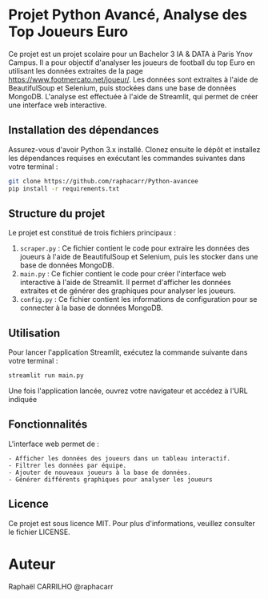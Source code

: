 # Projet Python Avancé, Analyse des Top Joueurs Euro

Ce projet est un projet scolaire pour un Bachelor 3 IA & DATA à Paris Ynov Campus. Il a pour objectif d'analyser les joueurs de football du top Euro en utilisant les données extraites de la page https://www.footmercato.net/joueur/. Les données sont extraites à l'aide de BeautifulSoup et Selenium, puis stockées dans une base de données MongoDB. L'analyse est effectuée à l'aide de Streamlit, qui permet de créer une interface web interactive.

## Installation des dépendances

Assurez-vous d'avoir Python 3.x installé. Clonez ensuite le dépôt et installez les dépendances requises en exécutant les commandes suivantes dans votre terminal :

```bash
git clone https://github.com/raphacarr/Python-avancee
pip install -r requirements.txt 
```

## Structure du projet

Le projet est constitué de trois fichiers principaux :

1. `scraper.py` : Ce fichier contient le code pour extraire les données des joueurs à l'aide de BeautifulSoup et Selenium, puis les stocker dans une base de données MongoDB.
2. `main.py` : Ce fichier contient le code pour créer l'interface web interactive à l'aide de Streamlit. Il permet d'afficher les données extraites et de générer des graphiques pour analyser les joueurs.
3. `config.py` : Ce fichier contient les informations de configuration pour se connecter à la base de données MongoDB.

## Utilisation

Pour lancer l'application Streamlit, exécutez la commande suivante dans votre terminal :

```bash
streamlit run main.py
```
Une fois l'application lancée, ouvrez votre navigateur et accédez à l'URL indiquée

## Fonctionnalités

L'interface web permet de :

    - Afficher les données des joueurs dans un tableau interactif.
    - Filtrer les données par équipe.
    - Ajouter de nouveaux joueurs à la base de données.
    - Générer différents graphiques pour analyser les joueurs
    
## Licence

Ce projet est sous licence MIT. Pour plus d'informations, veuillez consulter le fichier LICENSE.

# Auteur 
Raphaël CARRILHO @raphacarr
